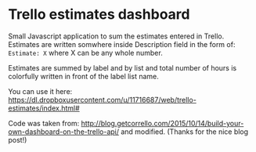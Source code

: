 # Trello estimates dashboard

Small Javascript application to sum the estimates entered in Trello.
Estimates are written somwhere inside Description field in the form of:
`Estimate: X` where X can be any whole number.

 Estimates are summed by label and by list and total number of hours is colorfully written in front of the label  list name.
 
 You can use it here:
 https://dl.dropboxusercontent.com/u/11716687/web/trello-estimates/index.html#

Code was taken from:
http://blog.getcorrello.com/2015/10/14/build-your-own-dashboard-on-the-trello-api/
and modified.
(Thanks for the nice blog post!)
